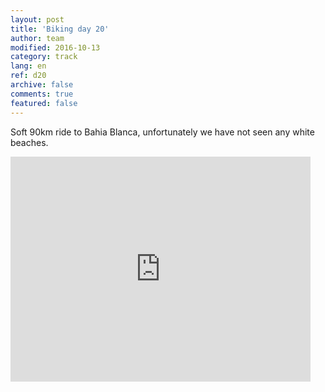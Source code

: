 ```yaml
---   
layout: post 
title: 'Biking day 20'  
author: team 
modified: 2016-10-13
category: track 
lang: en 
ref: d20
archive: false 
comments: true 
featured: false 
--- 
```


 Soft 90km ride to Bahia Blanca, unfortunately we have not seen any white beaches.                                                                                                                                                                                                                                                                                                   

<iframe width='480' height='360' src='http://track-kit.net/maps_s3/?v=embed&track=230708.gpx' frameborder='0' allowfullscreen></iframe>